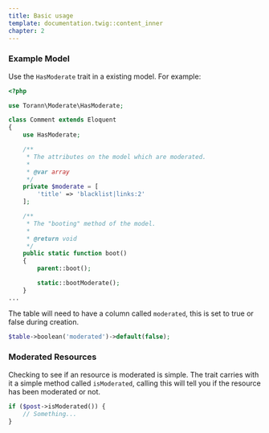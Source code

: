 ```yaml
---
title: Basic usage
template: documentation.twig::content_inner
chapter: 2
---
```

### Example Model

Use the `HasModerate` trait in a existing model. For example:

~~~php
<?php

use Torann\Moderate\HasModerate;

class Comment extends Eloquent
{
    use HasModerate;

    /**
     * The attributes on the model which are moderated.
     *
     * @var array
     */
    private $moderate = [
        'title' => 'blacklist|links:2'
    ];

    /**
     * The "booting" method of the model.
     *
     * @return void
     */
    public static function boot()
    {
        parent::boot();

        static::bootModerate();
    }
...
~~~

The table will need to have a column called `moderated`, this is set to true or false during creation.

~~~php
$table->boolean('moderated')->default(false);
~~~

### Moderated Resources

Checking to see if an resource is moderated is simple. The trait carries with it a simple method called `isModerated`, calling this will tell you if the resource has been moderated or not.

~~~php
if ($post->isModerated()) {
    // Something...
}
~~~